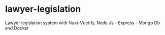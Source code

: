 # lawyer-legislation
Lawyer legislation system with Nuxt-Vuetify, Node Js - Express - Mongo Db and Docker
